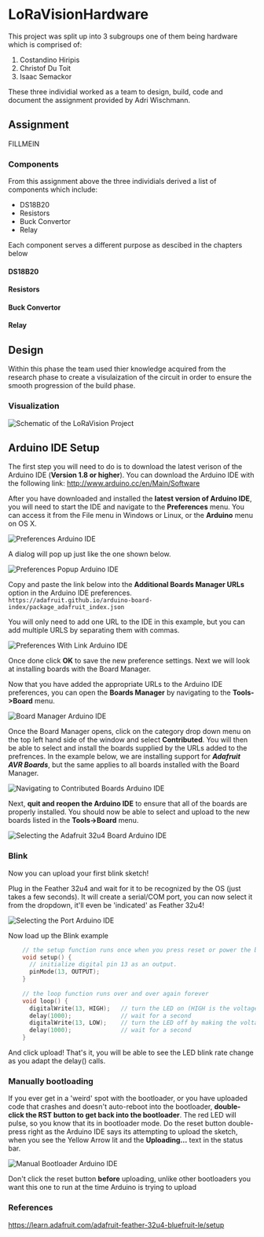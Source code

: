 # LoRaVisionHardware

This project was split up into 3 subgroups one of them being hardware which is comprised of:
1. Costandino Hiripis
2. Christof Du Toit
3. Isaac Semackor

These three individial worked as a team to design, build, code and document the assignment provided by Adri Wischmann.

## Assignment
FILLMEIN


### Components
From this assignment above the three individials derived a list of components which include: 
- DS18B20
- Resistors
- Buck Convertor
- Relay

Each component serves a different purpose as descibed in the chapters below

#### DS18B20

#### Resistors

#### Buck Convertor

#### Relay

## Design
Within this phase the team used thier knowledge acquired from the research phase to create a visulaization of the circuit in order to ensure the smooth progression of the build phase.

### Visualization
![Schematic of the LoRaVision Project](images/TTGOESP32LORA.png)

## Arduino IDE Setup
The first step you will need to do is to download the latest verison of the Arduino IDE (**Version 1.8 or higher**).
You can download the Arduino IDE with the following link: http://www.arduino.cc/en/Main/Software

After you have downloaded and installed the **latest version of Arduino IDE**, you will need to start the IDE and navigate to the **Preferences** menu. You can access it from the File menu in Windows or Linux, or the **Arduino** menu on OS X.

![Preferences Arduino IDE](images/Preferences.png)

A dialog will pop up just like the one shown below.

![Preferences Popup Arduino IDE](images/PreferencesPopup.png)

Copy and paste the link below into the **Additional Boards Manager URLs** option in the Arduino IDE preferences. 
`https://adafruit.github.io/arduino-board-index/package_adafruit_index.json`

You will only need to add one URL to the IDE in this example, but you can add multiple URLS by separating them with commas. 

![Preferences With Link Arduino IDE](images/PreferencesWithLink.png)

Once done click **OK** to save the new preference settings. Next we will look at installing boards with the Board Manager.

Now that you have added the appropriate URLs to the Arduino IDE preferences, you can open the **Boards Manager** by navigating to the **Tools->Board** menu.

![Board Manager Arduino IDE](images/boardManager.png)

Once the Board Manager opens, click on the category drop down menu on the top left hand side of the window and select **Contributed**. You will then be able to select and install the boards supplied by the URLs added to the prefrences. In the example below, we are installing support for ***Adafruit AVR Boards***, but the same applies to all boards installed with the Board Manager.

![Navigating to Contributed Boards Arduino IDE](images/NavigatingToContributed.gif)

Next, **quit and reopen the Arduino IDE** to ensure that all of the boards are properly installed. You should now be able to select and upload to the new boards listed in the **Tools->Board** menu.

![Selecting the Adafruit 32u4 Board Arduino IDE](images/SelectingThe32u4Board.gif)

### Blink

Now you can upload your first blink sketch!

Plug in the Feather 32u4 and wait for it to be recognized by the OS (just takes a few seconds). It will create a serial/COM port, you can now select it from the dropdown, it'll even be 'indicated' as Feather 32u4!

![Selecting the Port Arduino IDE](images/SelectingThePort.png)

Now load up the Blink example

```cpp
    // the setup function runs once when you press reset or power the board
    void setup() {
      // initialize digital pin 13 as an output.
      pinMode(13, OUTPUT);
    }
     
    // the loop function runs over and over again forever
    void loop() {
      digitalWrite(13, HIGH);   // turn the LED on (HIGH is the voltage level)
      delay(1000);              // wait for a second
      digitalWrite(13, LOW);    // turn the LED off by making the voltage LOW
      delay(1000);              // wait for a second
    }
```

And click upload! That's it, you will be able to see the LED blink rate change as you adapt the delay() calls.

### Manually bootloading

If you ever get in a 'weird' spot with the bootloader, or you have uploaded code that crashes and doesn't auto-reboot into the bootloader, **double-click the RST button to get back into the bootloader**. The red LED will pulse, so you know that its in bootloader mode. Do the reset button double-press right as the Arduino IDE says its attempting to upload the sketch, when you see the Yellow Arrow lit and the **Uploading...** text in the status bar.

![Manual Bootloader Arduino IDE](images/ManualBootLoader.gif)

Don't click the reset button **before** uploading, unlike other bootloaders you want this one to run at the time Arduino is trying to upload

### References
https://learn.adafruit.com/adafruit-feather-32u4-bluefruit-le/setup
